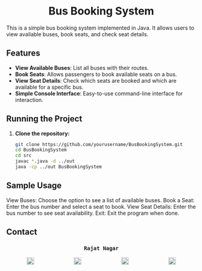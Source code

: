 <h1 align="center">Bus Booking System</h1>


This is a simple bus booking system implemented in Java. It allows users to view available buses, book seats, and check seat details.

## Features

- **View Available Buses**: List all buses with their routes.
- **Book Seats**: Allows passengers to book available seats on a bus.
- **View Seat Details**: Check which seats are booked and which are available for a specific bus.
- **Simple Console Interface**: Easy-to-use command-line interface for interaction.


## Running the Project

1. **Clone the repository:**

   ```bash
   git clone https://github.com/yourusername/BusBookingSystem.git
   cd BusBookingSystem
   cd src
   javac *.java -d ../out   
   java -cp ../out BusBookingSystem


## Sample Usage
View Buses: Choose the option to see a list of available buses.
Book a Seat: Enter the bus number and select a seat to book.
View Seat Details: Enter the bus number to see seat availability.
Exit: Exit the program when done.



## Contact 
 <h3 align="center">
  <code> Rajat Nagar </code>
</h3>
<p align="center">
    <a href="mailto:rajatnagar7893@gmail.com" target="_blank" style="margin-right: 50px;"><img src="https://upload.wikimedia.org/wikipedia/commons/7/7e/Gmail_icon_%282020%29.svg" alt="Gmail" width="20" height="20"></a>
    &nbsp;&nbsp;&nbsp;&nbsp;&nbsp;&nbsp;&nbsp;&nbsp;&nbsp;&nbsp;&nbsp;&nbsp;
    <a href="https://www.linkedin.com/in/rajat-nagar/" target="_blank" style="margin-right: 50px;"><img src="https://upload.wikimedia.org/wikipedia/commons/c/ca/LinkedIn_logo_initials.png" alt="LinkedIn" width="20" height="20"></a>
    &nbsp;&nbsp;&nbsp;&nbsp;&nbsp;&nbsp;&nbsp;&nbsp;&nbsp;&nbsp;&nbsp;&nbsp;
    <a href="https://github.com/rajat705" target="_blank" style="margin-right: 50px;"><img src="https://upload.wikimedia.org/wikipedia/commons/c/c2/GitHub_Invertocat_Logo.svg" alt="GitHub" width="20" height="20"></a>
    &nbsp;&nbsp;&nbsp;&nbsp;&nbsp;&nbsp;&nbsp;&nbsp;&nbsp;&nbsp;&nbsp;&nbsp;
    <a href="https://www.instagram.com/_rajatnagar_/" target="_blank"><img src="https://upload.wikimedia.org/wikipedia/commons/a/a5/Instagram_icon.png" alt="Instagram" width="20" height="20"></a>
</p>



   



